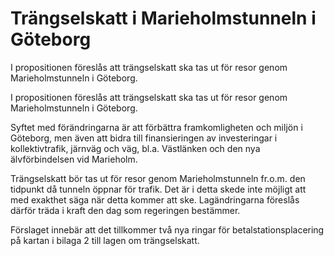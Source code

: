 # Trängselskatt i Marieholmstunneln i Göteborg

I propositionen föreslås att trängselskatt ska tas ut för resor genom
Marieholmstunneln i Göteborg.

I propositionen föreslås att trängselskatt ska tas ut för resor genom
Marieholmstunneln i Göteborg.

Syftet med förändringarna är att förbättra framkomligheten och miljön i
Göteborg, men även att bidra till finansieringen av investeringar i
kollektivtrafik, järnväg och väg, bl.a. Västlänken och den nya
älvförbindelsen vid Marieholm.

Trängselskatt bör tas ut för resor genom Marieholmstunneln fr.o.m. den tidpunkt då tunneln öppnar för trafik. Det är i detta skede inte möjligt att med exakthet säga när detta kommer att ske. Lagändringarna föreslås därför träda i kraft den dag som regeringen bestämmer.

Förslaget innebär att det tillkommer två nya ringar för betalstationsplacering på kartan i bilaga 2 till lagen om trängselskatt.
